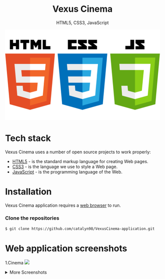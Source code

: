 <h1 align="center">
Vexus Cinema
</h1>
<p align="center">
HTML5, CSS3, JavaScript
</p>

<img src="https://github.com/catalyn98/VexusCinema-application/blob/main/StackTech.png" />

# Tech stack
Vexus Cinema uses a number of open source projects to work properly:
* [HTML5](https://www.w3schools.com/html/) - is the standard markup language for creating Web pages.
* [CSS3](https://www.w3schools.com/css/) - is the language we use to style a Web page.
* [JavaScript](https://www.w3schools.com/js/) - is the programming language of the Web.

# Installation
Vexus Cinema application requires a [web browser](https://en.wikipedia.org/wiki/Web_browser)  to run.

### Clone the repositories
```sh
$ git clone https://github.com/catalyn98/VexusCinema-application.git
```

# Web application screenshots 

1.Cinema
<img src="https://github.com/catalyn98/VexusCinema-application/blob/main/Screenshots/1.Cinema.png" />

<details>
  <summary>More Screenshots</summary>
  2.Filme noi
  <img src="https://github.com/catalyn98/VexusCinema-application/blob/main/Screenshots/2.Filme%20noi.png" />

  3.Genuri
  <img src="https://github.com/catalyn98/VexusCinema-application/blob/main/Screenshots/3.Genuri.png" />

  4.Bilete
  <img src="https://github.com/catalyn98/VexusCinema-application/blob/main/Screenshots/4.Bilete.png" />

  5.Contact
  <img src="https://github.com/catalyn98/VexusCinema-application/blob/main/Screenshots/5.Contact.png" />
</details>
